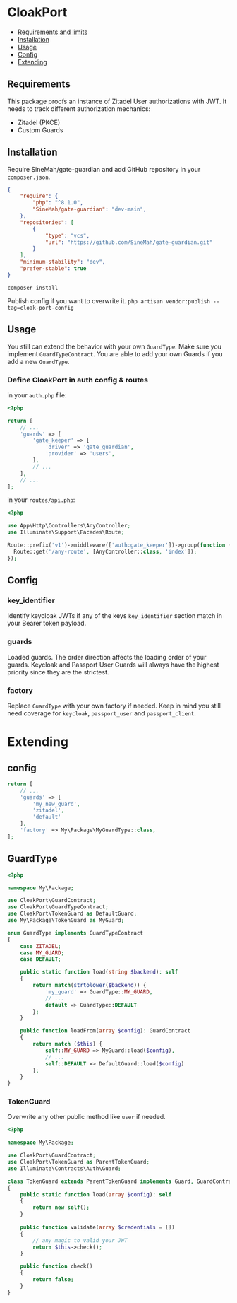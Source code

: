 # CloakPort
- [Requirements and limits](#requirements)
- [Installation](#installation)
- [Usage](#usage)
- [Config](#config)
- [Extending](#extending)

## Requirements

This package proofs an instance of Zitadel User authorizations with JWT.
It needs to track different authorization mechanics:
- Zitadel (PKCE)
- Custom Guards

## Installation
Require SineMah/gate-guardian and add GitHub repository in your `composer.json`.
``` json
{
    "require": {
        "php": "^8.1.0",
        "SineMah/gate-guardian": "dev-main",
    },
    "repositories": [
        {
            "type": "vcs",
            "url": "https://github.com/SineMah/gate-guardian.git"
        }
    ],
    "minimum-stability": "dev",
    "prefer-stable": true
}
```
`composer install`

Publish config if you want to overwrite it. `php artisan vendor:publish --tag=cloak-port-config`

## Usage
You still can extend the behavior with your own `GuardType`. Make sure you implement `GuardTypeContract`.
You are able to add your own Guards if you add a new `GuardType`.

### Define CloakPort in auth config & routes
in your `auth.php` file:
```php
<?php

return [
    // ...
    'guards' => [
        'gate_keeper' => [
            'driver' => 'gate_guardian',
            'provider' => 'users',
        ],
        // ...
    ],
    // ...
];
```

in your `routes/api.php`:
```php
<?php

use App\Http\Controllers\AnyController;
use Illuminate\Support\Facades\Route;

Route::prefix('v1')->middleware(['auth:gate_keeper'])->group(function () {
  Route::get('/any-route', [AnyController::class, 'index']);
});
```

## Config

### key_identifier
Identify keycloak JWTs if any of the keys `key_identifier` section match in your Bearer token payload.

### guards
Loaded guards. The order direction affects the loading order of your guards.
Keycloak and Passport User Guards will always have the highest priority since they are the strictest.

### factory
Replace `GuardType` with your own factory if needed. Keep in mind you still need coverage for `keycloak`, `passport_user` and `passport_client`.

# Extending
## config
``` php
return [
    // ...
    'guards' => [
        'my_new_guard',
        'zitadel',
        'default'
    ],
    'factory' => My\Package\MyGuardType::class,
];
```

## GuardType

``` php
<?php

namespace My\Package;

use CloakPort\GuardContract;
use CloakPort\GuardTypeContract;
use CloakPort\TokenGuard as DefaultGuard;
use My\Package\TokenGuard as MyGuard;

enum GuardType implements GuardTypeContract
{
    case ZITADEL;
    case MY_GUARD;
    case DEFAULT;

    public static function load(string $backend): self
    {
        return match(strtolower($backend)) {
            'my_guard' => GuardType::MY_GUARD,
            // ...
            default => GuardType::DEFAULT
        };
    }

    public function loadFrom(array $config): GuardContract
    {
        return match ($this) {
            self::MY_GUARD => MyGuard::load($config),
            // ...
            self::DEFAULT => DefaultGuard::load($config)
        };
    }
}
```

### TokenGuard
Overwrite any other public method like `user` if needed.
``` php
<?php

namespace My\Package;

use CloakPort\GuardContract;
use CloakPort\TokenGuard as ParentTokenGuard;
use Illuminate\Contracts\Auth\Guard;

class TokenGuard extends ParentTokenGuard implements Guard, GuardContract
{
    public static function load(array $config): self
    {
        return new self();
    }
    
    public function validate(array $credentials = [])
    {
        // any magic to valid your JWT
        return $this->check();
    }

    public function check()
    {
        return false;
    }
}
```